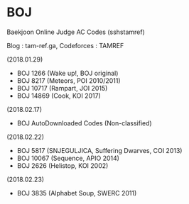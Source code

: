 # BOJ
Baekjoon Online Judge AC Codes (sshstamref)

Blog : tam-ref.ga, Codeforces : TAMREF

(2018.01.29)
+ BOJ 1266 (Wake up!, BOJ original)
+ BOJ 8217 (Meteors, POI 2010/2011)
+ BOJ 10717 (Rampart, JOI 2015)
+ BOJ 14869 (Cook, KOI 2017)

(2018.02.17)
+ BOJ AutoDownloaded Codes (Non-classified)

(2018.02.22)
+ BOJ 5817 (SNJEGULJICA, Suffering Dwarves, COI 2013)
+ BOJ 10067 (Sequence, APIO 2014)
+ BOJ 2626 (Helistop, KOI 2002)

(2018.02.23)
+ BOJ 3835 (Alphabet Soup, SWERC 2011)
